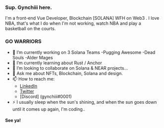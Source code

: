 ### Sup. Gynchiii here.

<!--
Here are some ideas to get you started:

- 🔭 I’m currently working on ...
- 🌱 I’m currently learning ...
- 👯 I’m looking to collaborate on ...
- 🤔 I’m looking for help with ...
- 💬 Ask me about ...
- 📫 How to reach me: ...
- 😄 Pronouns: ...
- ⚡ Fun fact: ...
-->


I'm a front-end Vue Developer, Blockchain [SOLANA] WFH on Web3 . I love NBA, that's what I do when I'm not working, watch NBA and play a basketball on the courts.

### GO WARRIORS 

- 🔭 I’m currently working on 3 Solana Teams
    -Pugging Awesome
    -Dead Souls
    -Alder Mages
- 🌱 I’m currently learning about Rust / Anchor
- 👯 I’m looking to collaborate on Solana & NEAR projects...
- 💬 Ask me about NFTs, Blockchain, Solana and design.
- 📫 How to reach me:
  -  [LinkedIn](https://www.linkedin.com/in/joey-rafael-8bbb411ab/)
  -  [Twitter](https://twitter.com/gynchiii)
  -  [Discord] (gynchiii#0001)
- ⚡ I usually sleep when the sun's shining, and when the sun goes down until it comes up again, I'm      coding..

#### See ya!
